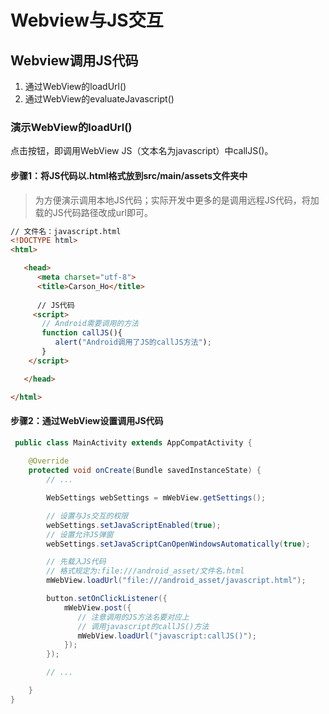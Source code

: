 # Webview与JS交互

## Webview调用JS代码

1. 通过WebView的loadUrl()
2. 通过WebView的evaluateJavascript()


### 演示WebView的loadUrl()
点击按钮，即调用WebView JS（文本名为javascript）中callJS()。

#### 步骤1：将JS代码以.html格式放到src/main/assets文件夹中

> 为方便演示调用本地JS代码；实际开发中更多的是调用远程JS代码，将加载的JS代码路径改成url即可。

```html
// 文件名：javascript.html
<!DOCTYPE html>
<html>

   <head>
      <meta charset="utf-8">
      <title>Carson_Ho</title>
      
      // JS代码
     <script>
       // Android需要调用的方法
       function callJS(){
          alert("Android调用了JS的callJS方法");
       }
    </script>

   </head>

</html>
```

#### 步骤2：通过WebView设置调用JS代码
```java
 public class MainActivity extends AppCompatActivity {
 
    @Override
    protected void onCreate(Bundle savedInstanceState) {
        // ...

        WebSettings webSettings = mWebView.getSettings();

        // 设置与Js交互的权限
        webSettings.setJavaScriptEnabled(true);
        // 设置允许JS弹窗
        webSettings.setJavaScriptCanOpenWindowsAutomatically(true);

        // 先载入JS代码
        // 格式规定为:file:///android_asset/文件名.html
        mWebView.loadUrl("file:///android_asset/javascript.html");

        button.setOnClickListener({
            mWebView.post({
               // 注意调用的JS方法名要对应上
               // 调用javascript的callJS()方法
               mWebView.loadUrl("javascript:callJS()");
            });
        });

        // ...

    }
}
```
